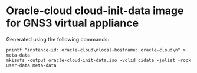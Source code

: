 # Oracle-cloud cloud-init-data image for GNS3 virtual appliance

Generated using the following commands:

```
printf "instance-id: oracle-cloud\nlocal-hostname: oracle-cloud\n" > meta-data
mkisofs -output oracle-cloud-init-data.iso -volid cidata -joliet -rock user-data meta-data
```
